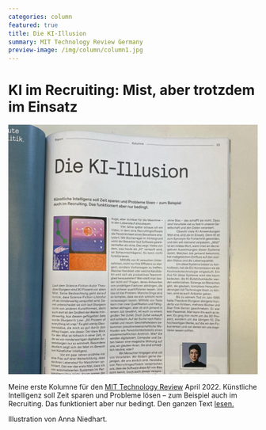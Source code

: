 ```yaml
---
categories: column
featured: true
title: Die KI-Illusion
summary: MIT Technology Review Germany
preview-image: /img/column/column1.jpg
---
```


# KI im Recruiting: Mist, aber trotzdem im Einsatz 

![](/img/column/mag1.jpg)

Meine erste Kolumne für den [MIT Technology Review] April 2022.
Künstliche Intelligenz soll Zeit sparen und Probleme lösen – zum Beispiel auch im Recruiting. Das funktioniert aber nur bedingt. 
Den ganzen Text <a href="https://www.heise.de/hintergrund/KI-im-Recruiting-Mist-aber-trotzdem-im-Einsatz-6668717.html">lesen.</a>

Illustration von Anna Niedhart.

[MIT Technology Review]: https://www.heise.de/hintergrund/KI-im-Recruiting-Mist-aber-trotzdem-im-Einsatz-6668717.html
